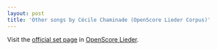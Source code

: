 ```yaml
---
layout: post
title: 'Other songs by Cécile Chaminade (OpenScore Lieder Corpus)'
---
```


Visit the [official set page] in [OpenScore Lieder].

[official set page]: https://musescore.com/openscore-lieder-corpus/sets/5097140
[OpenScore Lieder]: https://musescore.com/openscore-lieder-corpus

